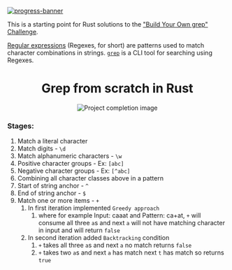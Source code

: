 [![progress-banner](https://backend.codecrafters.io/progress/grep/6da2927f-2c03-4f47-99c0-3e1a7068e34a)](https://app.codecrafters.io/users/codecrafters-bot?r=2qF)

This is a starting point for Rust solutions to the
["Build Your Own grep" Challenge](https://app.codecrafters.io/courses/grep/overview).

[Regular expressions](https://en.wikipedia.org/wiki/Regular_expression)
(Regexes, for short) are patterns used to match character combinations in
strings. [`grep`](https://en.wikipedia.org/wiki/Grep) is a CLI tool for
searching using Regexes.

<h1 align="center">Grep from scratch in Rust</h1>

<div align="center">
    <img src="/image.png" alt="Project completion image">
</div>


### Stages:
1. Match a literal character 
2. Match digits - `\d`
3. Match alphanumeric characters - `\w`
4. Positive character groups - Ex: `[abc]`
5. Negative character groups - Ex: `[^abc]`
6. Combining all character classes above in a pattern
7. Start of string anchor - `^`
8. End of string anchor - `$`
9. Match one or more items - `+`
   1.  In first iteration implemented `Greedy approach`
       1.  where for example Input: caaat and Pattern: ca+at, `+` will consume all three `a`s and next `a` will not have matching character in input and will return `false`
   2.  In second iteration added `Backtracking` condition
       1.  `+` takes all three `a`s and next `a` no match returns `false`
       2.  `+` takes two `a`s and next `a` has match next `t` has match so returns `true`